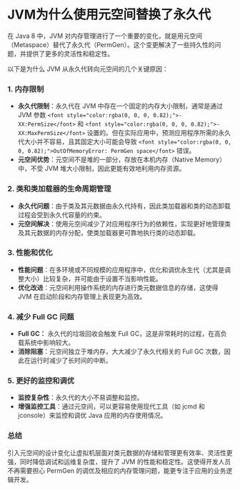 # JVM为什么使用元空间替换了永久代

<font style="color:rgba(0, 0, 0, 0.82);">在 Java 8 中，JVM 对内存管理进行了一个重要的变化，就是用元空间（Metaspace）替代了永久代（PermGen）。这个变更解决了一些持久性的问题，并提供了更多的灵活性和稳定性。</font>

<font style="color:rgba(0, 0, 0, 0.82);">以下是为什么 JVM 从永久代转向元空间的几个关键原因：</font>

### <font style="color:rgba(0, 0, 0, 0.82);">1. 内存限制</font>

+ **<font style="color:rgba(0, 0, 0, 0.82);">永久代限制</font>**<font style="color:rgba(0, 0, 0, 0.82);">：永久代在 JVM 中存在一个固定的内存大小限制，通常是通过 JVM 参数</font><font style="color:rgba(0, 0, 0, 0.82);"> </font>`<font style="color:rgba(0, 0, 0, 0.82);">-XX:PermSize</font>`<font style="color:rgba(0, 0, 0, 0.82);"> </font><font style="color:rgba(0, 0, 0, 0.82);">和</font><font style="color:rgba(0, 0, 0, 0.82);"> </font>`<font style="color:rgba(0, 0, 0, 0.82);">-XX:MaxPermSize</font>`<font style="color:rgba(0, 0, 0, 0.82);"> </font><font style="color:rgba(0, 0, 0, 0.82);">设置的。但在实际应用中，预测应用程序所需的永久代大小并不容易，且其固定大小可能会导致</font><font style="color:rgba(0, 0, 0, 0.82);"> </font>`<font style="color:rgba(0, 0, 0, 0.82);">OutOfMemoryError: PermGen space</font>`<font style="color:rgba(0, 0, 0, 0.82);"> </font><font style="color:rgba(0, 0, 0, 0.82);">错误。</font>
+ **<font style="color:rgba(0, 0, 0, 0.82);">元空间优势</font>**<font style="color:rgba(0, 0, 0, 0.82);">：元空间不是堆的一部分，存放在本机内存（Native Memory）中，不受 JVM 堆大小限制，因此更能有效地利用内存资源。</font>

### <font style="color:rgba(0, 0, 0, 0.82);">2. 类和类加载器的生命周期管理</font>

+ **<font style="color:rgba(0, 0, 0, 0.82);">永久代问题</font>**<font style="color:rgba(0, 0, 0, 0.82);">：由于类及其元数据由永久代持有，因此类加载器和类的动态卸载过程会受到永久代容量的约束。</font>
+ **<font style="color:rgba(0, 0, 0, 0.82);">元空间解决</font>**<font style="color:rgba(0, 0, 0, 0.82);">：使用元空间减少了对应用程序行为的依赖性，实现更好地管理类及其元数据的内存分配，使类加载器更可靠地执行类的动态卸载。</font>

### <font style="color:rgba(0, 0, 0, 0.82);">3. 性能和优化</font>

+ **<font style="color:rgba(0, 0, 0, 0.82);">性能问题</font>**<font style="color:rgba(0, 0, 0, 0.82);">：在多环境或不同规模的应用程序中，优化和调优永生代（尤其是调整大小）比较复杂，并可能由于设置不当影响性能。</font>
+ **<font style="color:rgba(0, 0, 0, 0.82);">优化改进</font>**<font style="color:rgba(0, 0, 0, 0.82);">：元空间利用操作系统的内存进行类元数据信息的存储，这使得 JVM 在启动阶段和内存管理上表现更为高效。</font>

### <font style="color:rgba(0, 0, 0, 0.82);">4. 减少 Full GC 问题</font>

+ **<font style="color:rgba(0, 0, 0, 0.82);">Full GC：</font>**<font style="color:rgba(0, 0, 0, 0.82);"> </font><font style="color:rgba(0, 0, 0, 0.82);">永久代的垃圾回收会触发 Full GC，这是非常耗时的过程，在高负载系统中影响较大。</font>
+ **<font style="color:rgba(0, 0, 0, 0.82);">消除阻塞</font>**<font style="color:rgba(0, 0, 0, 0.82);">：元空间独立于堆内存，大大减少了永久代相关的 Full GC 次数，因此在运行时减少了长时间的中断。</font>

### <font style="color:rgba(0, 0, 0, 0.82);">5. 更好的监控和调优</font>

+ **<font style="color:rgba(0, 0, 0, 0.82);">监控复杂性</font>**<font style="color:rgba(0, 0, 0, 0.82);">：永久代的大小不易调整和监控。</font>
+ **<font style="color:rgba(0, 0, 0, 0.82);">增强监控工具</font>**<font style="color:rgba(0, 0, 0, 0.82);">：通过元空间，可以更容易使用现代工具（如 jcmd 和 jconsole）来监控和调优 Java 应用的内存使用情况。</font>

### <font style="color:rgba(0, 0, 0, 0.82);">总结</font>

<font style="color:rgba(0, 0, 0, 0.82);">引入元空间的设计变化让虚拟机层面对类元数据的存储和管理更有效率、灵活性更强，同时降低调试和运维复杂度，提升了 JVM 的性能和稳定性。这使得开发人员不再需要担心 PermGen 的调优及相应的内存管理问题，能更专注于应用的业务逻辑开发。</font>
